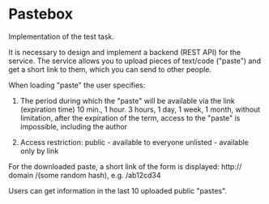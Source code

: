 # Pastebox

Implementation of the test task.

It is necessary to design and implement a backend (REST API) for the service. The service allows you to upload pieces of text/code ("paste") and get a short link to them, which you can send to other people.

When loading "paste" the user specifies:
1. The period during which the "paste" will be available via the link (expiration time) 10 min., 1 hour. 3 hours, 1 day, 1 week, 1 month, without limitation, after the expiration of the term, access to the "paste" is impossible, including the author

2. Access restriction:
public - available to everyone
unlisted - available only by link

For the downloaded paste, a short link of the form is displayed:
http:// domain /(some random hash), e.g. /ab12cd34

Users can get information in the last 10 uploaded public "pastes".
